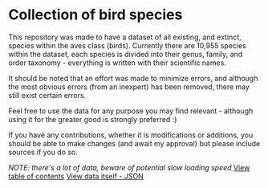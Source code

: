 # Collection of bird species

This repository was made to have a dataset of all existing, and extinct, species within the aves class (birds). Currently there are 10,955 species within the dataset, each species is divided into their genus, family, and order taxonomy - everything is written with their scientific names.

It should be noted that an effort was made to minimize errors, and although the most obvious errors (from an inexpert) has been removed, there may still exist certain errors.

Feel free to use the data for any purpose you may find relevant - although using it for the greater good is strongly preferred :)

If you have any contributions, whether it is modifications or additions, you should be able to make changes (and await my approval) but please include sources if you do so.

*NOTE: there's a lot of data, beware of potential slow loading speed*
[View table of contents](https://github.com/OBundgaard/bird_species/blob/main/table_of_contents.md)
[View data itself - JSON](https://github.com/OBundgaard/bird_species/blob/main/aves.json)
